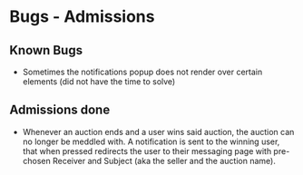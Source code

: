 # Bugs - Admissions

## Known Bugs

* Sometimes the notifications popup does not render over certain elements (did not have the time to solve)

## Admissions done

* Whenever an auction ends and a user wins said auction, the auction can no longer be meddled with. A notification is sent to the winning user, that when pressed redirects the user to their messaging page with pre-chosen Receiver and Subject (aka the seller and the auction name).